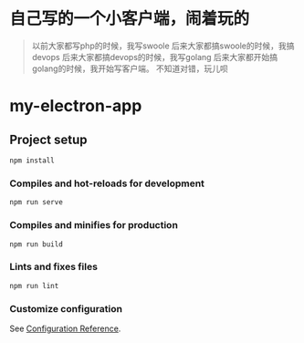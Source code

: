 # 自己写的一个小客户端，闹着玩的
> 以前大家都写php的时候，我写swoole
> 后来大家都搞swoole的时候，我搞devops
> 后来大家都搞devops的时候，我写golang
> 后来大家都开始搞golang的时候，我开始写客户端。
> 不知道对错，玩儿呗


# my-electron-app

## Project setup
```
npm install
```

### Compiles and hot-reloads for development
```
npm run serve
```

### Compiles and minifies for production
```
npm run build
```

### Lints and fixes files
```
npm run lint
```

### Customize configuration
See [Configuration Reference](https://cli.vuejs.org/config/).
